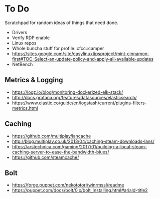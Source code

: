 To Do
=====

Scratchpad for random ideas of things that need done.

* Drivers
* Verify RDP enable
* Linux repos
* Whole buncha stuff for profile::cfcc::camper
* https://sites.google.com/site/easylinuxtipsproject/mint-cinnamon-first#TOC-Select-an-update-policy-and-apply-all-available-updates
* NetBench


Metrics & Logging
-----------------
* https://logz.io/blog/monitoring-dockerized-elk-stack/
* http://docs.grafana.org/features/datasources/elasticsearch/
* https://www.elastic.co/guide/en/logstash/current/plugins-filters-metrics.html

Caching
-------
* https://github.com/multiplay/lancache
* http://blog.multiplay.co.uk/2013/04/caching-steam-downloads-lans/
* https://arstechnica.com/gaming/2017/01/building-a-local-steam-caching-server-to-ease-the-bandwidth-blues/
* https://github.com/steamcache/

Bolt
----
* https://forge.puppet.com/nekototori/winrmssl/readme
* https://puppet.com/docs/bolt/0.x/bolt_installing.html#ariaid-title2
